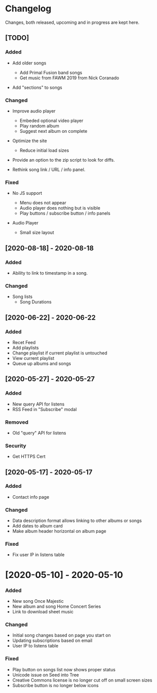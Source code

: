 # Changelog
Changes, both released, upcoming and in progress are kept here.

## [TODO]
### Added
- Add older songs
  - Add Primal Fusion band songs
  - Get music from FAWM 2019 from Nick Coranado

- Add "sections" to songs


### Changed
- Improve audio player
	- Embeded optional video player
  - Play random album
  - Suggest next album on complete

- Optimize the site
  - Reduce initial load sizes

- Provide an option to the zip script to look for diffs.

- Rethink song link / URL / info panel.

### Fixed
- No JS support
  - Menu does not appear
  - Audio player does nothing but is visible
  - Play buttons / subscribe button / info panels

- Audio Player
  - Small size layout


## [2020-08-18] - 2020-08-18
### Added
- Ability to link to timestamp in a song.

### Changed
- Song lists
  - Song Durations


## [2020-06-22] - 2020-06-22
### Added
- Recet Feed
- Add playlists
- Change playlist if current playlist is untouched
- View current playlist
- Queue up albums and songs


## [2020-05-27] - 2020-05-27
### Added
- New query API for listens
- RSS Feed in "Subscribe" modal

### Removed
- Old "query" API for listens

### Security
- Get HTTPS Cert


## [2020-05-17] - 2020-05-17
### Added
- Contact info page

### Changed
- Data description format allows linking to other albums or songs
- Add dates to album card
- Make album header horizontal on album page

### Fixed
- Fix user IP in listens table


# [2020-05-10] - 2020-05-10
### Added
- New song Once Majestic
- New album and song Home Concert Series
- Link to download sheet music

### Changed
- Initial song changes based on page you start on
- Updating subscriptions based on email
- User IP to listens table

### Fixed
- Play button on songs list now shows proper status
- Unicode issue on Seed into Tree
- Creative Commons license is no longer cut off on small screen sizes
- Subscribe button is no longer below icons

